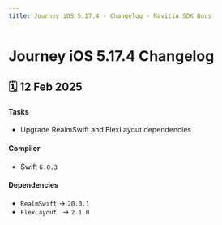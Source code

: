 ```yaml
---
title: Journey iOS 5.17.4 - Changelog - Navitia SDK Docs
---
```


# Journey iOS 5.17.4 Changelog

<h2>🗓 12 Feb 2025</h2>

#### Tasks
- Upgrade RealmSwift and FlexLayout dependencies

#### Compiler
-  Swift  `6.0.3`

#### Dependencies
- `RealmSwift` -> `20.0.1`
- `FlexLayout ` -> `2.1.0`
